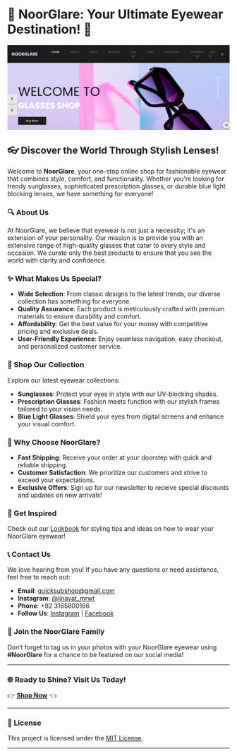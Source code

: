 # 🌟 NoorGlare: Your Ultimate Eyewear Destination! 🌟

![Welcome to NoorGlare](https://github.com/inayatrahimdev/NoorGlare/blob/main/Screenshot%202024-10-17%20215526.png)

## 👓 Discover the World Through Stylish Lenses!

Welcome to **NoorGlare**, your one-stop online shop for fashionable eyewear that combines style, comfort, and functionality. Whether you're looking for trendy sunglasses, sophisticated prescription glasses, or durable blue light blocking lenses, we have something for everyone!

### 🔍 About Us

At NoorGlare, we believe that eyewear is not just a necessity; it's an extension of your personality. Our mission is to provide you with an extensive range of high-quality glasses that cater to every style and occasion. We curate only the best products to ensure that you see the world with clarity and confidence.

### ✨ What Makes Us Special?

- **Wide Selection**: From classic designs to the latest trends, our diverse collection has something for everyone.
- **Quality Assurance**: Each product is meticulously crafted with premium materials to ensure durability and comfort.
- **Affordability**: Get the best value for your money with competitive pricing and exclusive deals.
- **User-Friendly Experience**: Enjoy seamless navigation, easy checkout, and personalized customer service.

### 🛒 Shop Our Collection

Explore our latest eyewear collections:

- **Sunglasses**: Protect your eyes in style with our UV-blocking shades.
- **Prescription Glasses**: Fashion meets function with our stylish frames tailored to your vision needs.
- **Blue Light Glasses**: Shield your eyes from digital screens and enhance your visual comfort.

### 🚀 Why Choose NoorGlare?

- **Fast Shipping**: Receive your order at your doorstep with quick and reliable shipping.
- **Customer Satisfaction**: We prioritize our customers and strive to exceed your expectations.
- **Exclusive Offers**: Sign up for our newsletter to receive special discounts and updates on new arrivals!

### 🌈 Get Inspired

Check out our [Lookbook](https://noorglare.shop/lookbook) for styling tips and ideas on how to wear your NoorGlare eyewear!

### 📞 Contact Us

We love hearing from you! If you have any questions or need assistance, feel free to reach out:

- **Email**: [quicksubshop@gmail.com](mailto:quicksubshop@gmail.com)
- **Instagram**: [@iinayat_mrwt](https://instagram.com/iinayat_mrwt)
- **Phone**: +92 3165800166
- **Follow Us**: [Instagram](https://instagram.com/noorglare) | [Facebook](https://facebook.com/noorglare)

### 🌟 Join the NoorGlare Family

Don’t forget to tag us in your photos with your NoorGlare eyewear using **#NoorGlare** for a chance to be featured on our social media!

---

### 🌐 Ready to Shine? Visit Us Today!

👉 [**Shop Now**](https://noorglare.shop) 👈

---

### 🔖 License

This project is licensed under the [MIT License](LICENSE).

---
